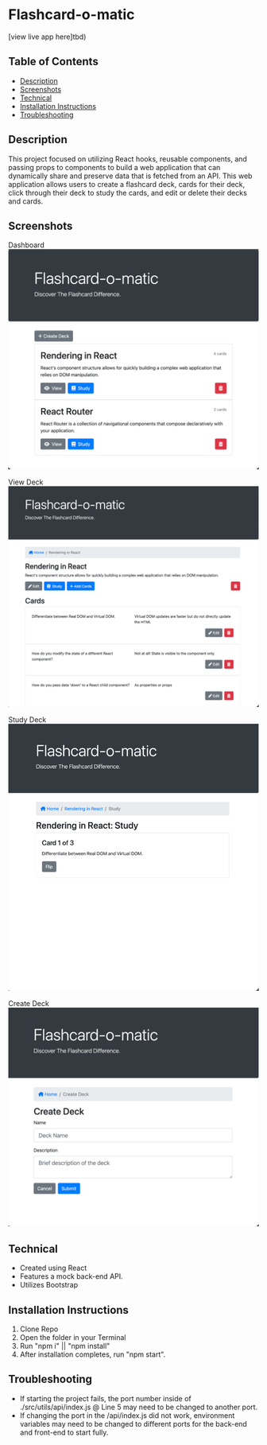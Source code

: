 # Flashcard-o-matic

[view live app here]tbd)

## Table of Contents
- [Description](#description)
- [Screenshots](#screenshots)
- [Technical](#technical)
- [Installation Instructions](#installation-instructions)
- [Troubleshooting](#troubleshooting)

## Description
This project focused on utilizing React hooks, reusable components, and passing props to components to build a web application that can dynamically share and preserve data that is fetched from an API. This web application allows users to create a flashcard deck, cards for their deck, click through their deck to study the cards, and edit or delete their decks and cards.

## Screenshots
Dashboard
![dashboard](./screentshots/dashboard.png)

View Deck
![view-deck](./screentshots/view-deck.png)

Study Deck
![study-deck](./screentshots/study-deck.png)

Create Deck
![create-deck](./screentshots//create-deck.png)
## Technical

- Created using React
- Features a mock back-end API.
- Utilizes Bootstrap

## Installation Instructions

1. Clone Repo
2. Open the folder in your Terminal
3. Run "npm i" || "npm install"
4. After installation completes, run "npm start".

## Troubleshooting

- If starting the project fails, the port number inside of ./src/utils/api/index.js @ Line 5 may need to be changed to another port.
- If changing the port in the /api/index.js did not work, environment variables may need to be changed to different ports for the back-end and front-end to start fully.
